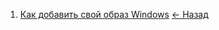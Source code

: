 1. [Как добавить свой образ Windows](faq.md#как-добавить-свой-образ-windows)
[<- Назад](faq-list.md)